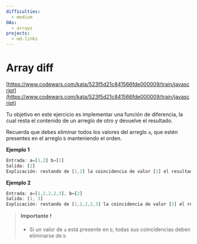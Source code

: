 ```yaml
---
difficulties:
  - medium
OAs:
  - arrays
projects:
  - md-links
---
```


# Array diff

[https://www.codewars.com/kata/523f5d21c841566fde000009/train/javascript](https://www.codewars.com/kata/523f5d21c841566fde000009/train/javascript)

Tu objetivo en este ejercicio es implementar una función de diferencia, la cual
resta el contenido de un arreglo de otro y devuelve el resultado.

Recuerda que debes eliminar todos los valores del arreglo `a`, que estén presentes
en el arreglo `b` manteniendo el orden.

__Ejemplo 1__

```js
Entrada: a=[1,2] b=[1]
Salida: [2]
Explicación: restando de [1,2] la coincidencia de valor [1] el resultado es [2]
```

__Ejemplo 2__

```js
Entrada: a=[1,2,2,2,3], b=[2]
Salida: [1, 3]
Explicación: restando de [1,2,2,2,3] la coincidencia de valor [2] el resultado es [1, 3]
```

> __Importante__ ❗
>
> - Si un valor de `a` está presente en `b`, todas sus coincidencias deben
> eliminarse de `b`
